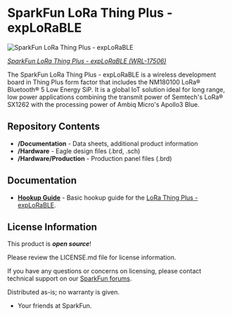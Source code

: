 SparkFun LoRa Thing Plus - expLoRaBLE
========================================

![SparkFun LoRa Thing Plus - expLoRaBLE](https://cdn.sparkfun.com//assets/parts/1/6/5/5/8/17506-SparkFun_LoRa_Thing_Plus_____expLoRaBLE-01.jpg)

[*SparkFun LoRa Thing Plus - expLoRaBLE (WRL-17506)*](https://www.sparkfun.com/products/17506)

The SparkFun LoRa Thing Plus - expLoRaBLE is a wireless development board in Thing Plus form factor that includes the NM180100 LoRa® Bluetooth® 5 Low Energy SiP. It is a global IoT solution ideal for long range, low power applications combining the transmit power of Semtech's LoRa® SX1262 with the processing power of Ambiq Micro's Apollo3 Blue.

Repository Contents
-------------------

* **/Documentation** - Data sheets, additional product information
* **/Hardware** - Eagle design files (.brd, .sch)
* **/Hardware/Production** - Production panel files (.brd)

Documentation
--------------
* **[Hookup Guide](https://learn.sparkfun.com/tutorials/sparkfun-explorable-hookup-guide)** - Basic hookup guide for the [LoRa Thing Plus - expLoRaBLE](https://www.sparkfun.com/products/17506).

License Information
-------------------

This product is _**open source**_! 

Please review the LICENSE.md file for license information. 

If you have any questions or concerns on licensing, please contact technical support on our [SparkFun forums](https://forum.sparkfun.com/viewforum.php?f=152).

Distributed as-is; no warranty is given.

- Your friends at SparkFun.

_<COLLABORATION CREDIT>_
